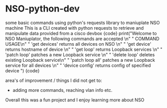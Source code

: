 # NSO-python-dev
some basic commands using python's requests library to maniuplate NSO machine
This is a CLI created with python requests to retrieve and manipulate data provided from a cisco devbox
{code}
        print("Welcome to NSO Maniuplator, the following commands are accepted \n"
              "   COMMAND                   USAGE\n"
              " 'get devices'        returns all devices on NSO \n"
              " 'get device'         returns hostname of device \n"
              " 'get loop'           returns Loopback services \n"
              " 'patch loop'         patches a new Loopback service \n"
              " 'delete loop'        deletes existing Loopback service\n"
              " 'patch loop all'     patches a new Loopback service for all devices \n"
              " 'device config'      returns config of specified device ")
{code}

area's of improvement / things I did not get to:
- adding more commands, reaching vlan info etc.

Overall this was a fun project and I enjoy learning more about NSO 
